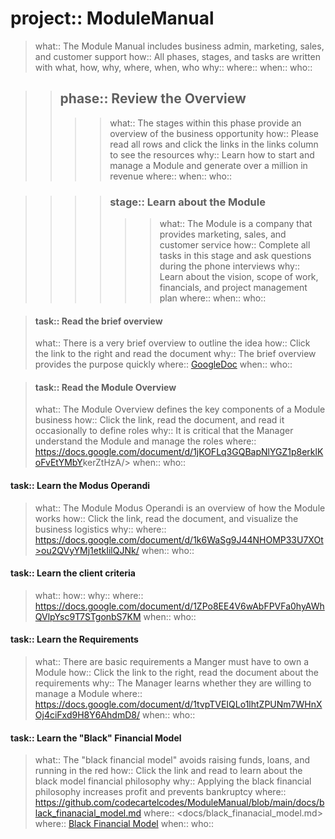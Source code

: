 # project:: ModuleManual
> what:: The Module Manual includes business admin, marketing, sales, and customer support
> how:: All phases, stages, and tasks are written with what, how, why, where, when, who 
> why::
> where::
> when::
> who::

>> ## phase:: Review the Overview
>>>> what:: The stages within this phase provide an overview of the business opportunity
>>>> how:: Please read all rows and click the links in the links column to see the resources
>>>> why:: Learn how to start and manage a Module and generate over a million in revenue
>>>> where:: 
>>>> when::
>>>> who::

>>>> ### stage:: Learn about the Module
>>>>>> what:: The Module is a company that provides marketing, sales, and customer service
>>>>>> how:: Complete all tasks in this stage and ask questions during the phone interviews
>>>>>> why:: Learn about the vision, scope of work, financials, and project management plan
>>>>>> where:: 
>>>>>> when::
>>>>>> who::

> #### task:: Read the brief overview
> what:: There is a very brief overview to outline the idea 
> how:: Click the link to the right and read the document
> why:: The brief overview provides the purpose quickly
> where:: [GoogleDoc](https://docs.google.com/document/d/1sb5Rw64CejTscp4KLafbDIZ5wuzqAtuWnEyn>IjDXRs/)
> when::
> who::

> #### task:: Read the Module Overview
> what:: The Module Overview defines the key components of a Module business
> how:: Click the link, read the document, and read it occasionally to define roles
> why:: It is critical that the Manager understand the Module and manage the roles
> where:: <https://docs.google.com/document/d/1jKOFLq3GQBapNlYGZ1p8erklKoFvEtYMbY>kerZtHzA/>
> when::
> who::

#### task:: Learn the Modus Operandi
> what:: The Module Modus Operandi is an overview of how the Module works
> how:: Click the link, read the document, and visualize the business logistics
> why::
> where:: https://docs.google.com/document/d/1k6WaSg9J44NHOMP33U7XOt>ou2QVyYMj1etkIilQJNk/
> when::
> who::

#### task:: Learn the client criteria
> what::
> how::
> why::
> where:: https://docs.google.com/document/d/1ZPo8EE4V6wAbFPVFa0hyAWhQVlpYsc9T7STgonbS7KM
> when::
> who::

#### task:: Learn the Requirements
> what:: There are basic requirements a Manger must have to own a Module
> how:: Click the link to the right, read the document about the requirements
> why:: The Manager learns whether they are willing to manage a Module
> where:: https://docs.google.com/document/d/1tvpTVEIQLo1lhtZPUNm7WHnXOj4ciFxd9H8Y6AhdmD8/
> when::
> who::

#### task:: Learn the "Black" Financial Model
> what:: The "black financial model" avoids raising funds, loans, and running in the red
> how:: Click the link and read to learn about the black model financial philosophy
> why:: Applying the black financial philosophy increases profit and prevents bankruptcy
> where:: https://github.com/codecartelcodes/ModuleManual/blob/main/docs/black_finanacial_model.md
> where:: <docs/black_finanacial_model.md>
> where:: [Black Financial Model](docs/black_finanacial_model.md)
> when::
> who::
